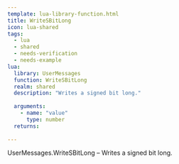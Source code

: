 ```yaml
---
template: lua-library-function.html
title: WriteSBitLong
icon: lua-shared
tags:
  - lua
  - shared
  - needs-verification
  - needs-example
lua:
  library: UserMessages
  function: WriteSBitLong
  realm: shared
  description: "Writes a signed bit long."
  
  arguments:
    - name: "value"
      type: number
  returns:
    
---
```


<div class="lua__search__keywords">
UserMessages.WriteSBitLong &#x2013; Writes a signed bit long.
</div>

